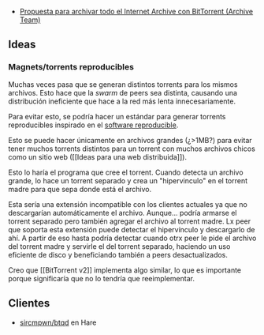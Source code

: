 -   [Propuesta para archivar todo el Internet Archive con BitTorrent (Archive Team)](https://wiki.archiveteam.org/index.php/INTERNETARCHIVE.BAK/torrents_implementation)

## Ideas

### Magnets/torrents reproducibles

Muchas veces pasa que se generan distintos torrents para los mismos archivos. Esto hace que la _swarm_ de peers sea distinta, causando una distribución ineficiente que hace a la red más lenta innecesariamente.

Para evitar esto, se podría hacer un estándar para generar torrents reproducibles inspirado en el [software reproducible](https://reproducible-builds.org/).

Esto se puede hacer únicamente en archivos grandes (¿>1MB?) para evitar tener muchos torrents distintos para un torrent con muchos archivos chicos como un sitio web ([[Ideas para una web distribuida]]).

Esto lo haría el programa que cree el torrent. Cuando detecta un archivo grande, lo hace un torrent separado y crea un "hipervinculo" en el torrent madre para que sepa donde está el archivo.

Esta sería una extensión incompatible con los clientes actuales ya que no descargarían automáticamente el archivo. Aunque... podría armarse el torrent separado pero también agregar el archivo al torrent madre. Lx peer que soporta esta extensión puede detectar el hipervínculo y descargarlo de ahí. A partir de eso hasta podría detectar cuando otrx peer le pide el archivo del torrent madre y servirle el del torrent separado, haciendo un uso eficiente de disco y beneficiando también a peers desactualizados.

Creo que [[BitTorrent v2]] implementa algo similar, lo que es importante porque significaría que no lo tendría que reeimplementar.

## Clientes

-   [sircmpwn/btqd](https://git.sr.ht/~sircmpwn/btqd) en Hare
